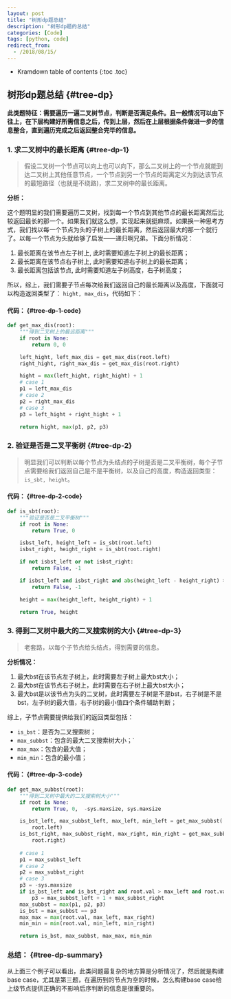```yaml
---
layout: post
title: "树形dp题总结"
description: "树形dp题的总结"
categories: [Code]
tags: [python, code]
redirect_from:
  - /2018/08/15/
---
```

* Kramdown table of contents
{:toc .toc}

## **树形dp题总结**  {#tree-dp}

**此类题特征：需要遍历一遍二叉树节点，判断是否满足条件。且一般情况可以由下往上，在下层构建好所需信息之后，传到上层，然后在上层根据条件做进一步的信息整合，直到遍历完成之后返回整合完毕的信息。**

### **1. 求二叉树中的最长距离** {#tree-dp-1}

> 假设二叉树一个节点可以向上也可以向下，那么二叉树上的一个节点就能到达二叉树上其他任意节点，一个节点到另一个节点的距离定义为到达该节点的最短路径（也就是不绕路)，求二叉树中的最长距离。

**分析：**

这个题明显的我们需要遍历二叉树，找到每一个节点到其他节点的最长距离然后比较返回最长的那一个。如果我们就这么想，实现起来就挺麻烦。如果换一种思考方式，我们找以每一个节点为头的子树上的最长距离，然后返回最大的那一个就行了。以每一个节点为头就给够了启发——递归啊兄弟。下面分析情况：
1. 最长距离在该节点左子树上, 此时需要知道左子树上的最长距离；
2. 最长距离在该节点右子树上, 此时需要知道右子树上的最长距离；
3. 最长距离包括该节点, 此时需要知道左子树高度，右子树高度；

所以，综上，我们需要子节点每次给我们返回自己的最长距离以及高度，下面就可以构造返回类型了：
`hight, max_dis`，代码如下：

#### **代码：** {#tree-dp-1-code}

```python
def get_max_dis(root):
    """得到二叉树上的最远距离"""
    if root is None:
        return 0, 0

    left_hight, left_max_dis = get_max_dis(root.left)
    right_hight, right_max_dis = get_max_dis(root.right)

    hight = max(left_hight, right_hight) + 1
    # case 1
    p1 = left_max_dis
    # case 2
    p2 = right_max_dis
    # case 3
    p3 = left_hight + right_hight + 1

    return hight, max(p1, p2, p3)
```


### **2. 验证是否是二叉平衡树** {#tree-dp-2}

> 明显我们可以判断以每个节点为头结点的子树是否是二叉平衡树，每个子节点需要给我们返回自己是不是平衡树，以及自己的高度，构造返回类型：`is_sbt, height`。

#### **代码：** {#tree-dp-2-code}

```python
def is_sbt(root):
    """验证是否是二叉平衡树"""
    if root is None:
        return True, 0

    isbst_left, height_left = is_sbt(root.left)
    isbst_right, height_right = is_sbt(root.right)

    if not isbst_left or not isbst_right:
        return False, -1

    if isbst_left and isbst_right and abs(height_left - height_right) > 1:
        return False, -1

    height = max(height_left, height_right) + 1

    return True, height
```

### **3. 得到二叉树中最大的二叉搜索树的大小** {#tree-dp-3}

> 老套路，以每个子节点给头结点，得到需要的信息。

**分析情况：**
1. 最大bst在该节点左子树上，此时需要左子树上最大bst大小；
2. 最大bst在该节点右子树上，此时需要在右子树上最大bst大小；
3. 最大bst是以该节点为头的二叉树，此时需要左子树是不是bst，右子树是不是bst，左子树的最大值，右子树的最小值四个条件辅助判断；

综上，子节点需要提供给我们的返回类型包括：
* `is_bst`：是否为二叉搜索树；
* `max_subbst`：包含的最大二叉搜索树大小；`
* `max_max`：包含的最大值；
* `min_min`：包含的最小值；

#### **代码：** {#tree-dp-3-code}

```python
def get_max_subbst(root):
    """得到二叉树中最大的二叉搜索树大小"""
    if root is None:
        return True, 0,  -sys.maxsize, sys.maxsize

    is_bst_left, max_subbst_left, max_left, min_left = get_max_subbst(
        root.left)
    is_bst_right, max_subbst_right, max_right, min_right = get_max_subbst(
        root.right)
    
    # case 1
    p1 = max_subbst_left
    # case 2 
    p2 = max_subbst_right
    # case 3
    p3 = -sys.maxsize
    if is_bst_left and is_bst_right and root.val > max_left and root.val < min_right:
        p3 = max_subbst_left + 1 + max_subbst_right
    max_subbst = max(p1, p2, p3)
    is_bst = max_subbst == p3
    max_max = max(root.val, max_left, max_right)
    min_min = min(root.val, min_left, min_right)

    return is_bst, max_subbst, max_max, min_min
```

### **总结：** {#tree-dp-summary}

从上面三个例子可以看出，此类问题最复杂的地方算是分析情况了，然后就是构建base case，尤其是第三题，在遍历到的节点为空的时候，怎么构建base case给上级节点提供正确的不影响后序判断的信息是很重要的。

